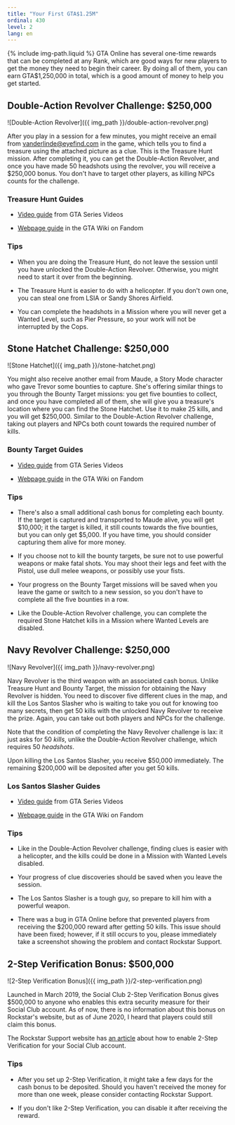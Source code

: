 ```yaml
---
title: "Your First GTA$1.25M"
ordinal: 430
level: 2
lang: en
---
```

{% include img-path.liquid %}
GTA Online has several one-time rewards that can be completed at any Rank,
which are good ways for new players to get the money they need to begin their
career. By doing all of them, you can earn GTA$1,250,000 in total, which is a
good amount of money to help you get started.

## Double-Action Revolver Challenge: $250,000

![Double-Action Revolver]({{ img_path }}/double-action-revolver.png)

After you play in a session for a few minutes, you might receive an email from
vanderlinde@eyefind.com in the game, which tells you to find a treasure using
the attached picture as a clue. This is the Treasure Hunt mission. After
completing it, you can get the Double-Action Revolver, and once you have made
50 headshots using the revolver, you will receive a $250,000 bonus. You don't
have to target other players, as killing NPCs counts for the challenge.

### Treasure Hunt Guides

- [Video guide](https://www.youtube.com/watch?v=B4Qx9lG7EaI) from GTA Series
  Videos

- [Webpage guide](https://gta.fandom.com/wiki/Treasure_Hunt) in the GTA Wiki on
  Fandom

### Tips

- When you are doing the Treasure Hunt, do not leave the session until you have
  unlocked the Double-Action Revolver. Otherwise, you might need to start it
  over from the beginning.

- The Treasure Hunt is easier to do with a helicopter. If you don't own one,
  you can steal one from LSIA or Sandy Shores Airfield.

- You can complete the headshots in a Mission where you will never get a Wanted
  Level, such as Pier Pressure, so your work will not be interrupted by the
  Cops.

## Stone Hatchet Challenge: $250,000

![Stone Hatchet]({{ img_path }}/stone-hatchet.png)

You might also receive another email from Maude, a Story Mode character who
gave Trevor some bounties to capture. She's offering similar things to you
through the Bounty Target missions: you get five bounties to collect, and once
you have completed all of them, she will give you a treasure's location where
you can find the Stone Hatchet. Use it to make 25 kills, and you will get
$250,000. Similar to the Double-Action Revolver challenge, taking out players
and NPCs both count towards the required number of kills.

### Bounty Target Guides

- [Video guide](https://www.youtube.com/watch?v=BjYIP6zkhdU) from GTA Series
  Videos

- [Webpage guide](https://gta.fandom.com/wiki/Bounty_Target) in the GTA Wiki on
  Fandom

### Tips

- There's also a small additional cash bonus for completing each bounty. If the
  target is captured and transported to Maude alive, you will get $10,000; it
  the target is killed, it still counts towards the five bounties, but you can
  only get $5,000. If you have time, you should consider capturing them alive
  for more money.

- If you choose not to kill the bounty targets, be sure not to use powerful
  weapons or make fatal shots. You may shoot their
  legs and feet with the Pistol, use dull melee weapons, or possibly use your
  fists.

- Your progress on the Bounty Target missions will be saved when you leave the
  game or switch to a new session, so you don't have to complete all the five
  bounties in a row.

- Like the Double-Action Revolver challenge, you can complete the required
  Stone Hatchet kills in a Mission where Wanted Levels are disabled.

## Navy Revolver Challenge: $250,000

![Navy Revolver]({{ img_path }}/navy-revolver.png)

Navy Revolver is the third weapon with an associated cash bonus. Unlike
Treasure Hunt and Bounty Target, the mission for obtaining the Navy Revolver is
hidden. You need to discover five different clues in the map, and kill the Los
Santos Slasher who is waiting to take you out for knowing too many secrets,
then get 50 kills with the unlocked Navy Revolver to receive the prize. Again,
you can take out both players and NPCs for the challenge.

Note that the condition of completing the Navy Revolver challenge is lax: it
just asks for 50 *kills*, unlike the Double-Action Revolver challenge, which
requires 50 *headshots*.

Upon killing the Los Santos Slasher, you receive $50,000 immediately. The
remaining $200,000 will be deposited after you get 50 kills.

### Los Santos Slasher Guides

- [Video guide](https://www.youtube.com/watch?v=UCciluEhAdU) from GTA Series
  Videos

- [Webpage guide](https://gta.fandom.com/wiki/Los_Santos_Slasher) in the GTA
  Wiki on Fandom

### Tips

- Like in the Double-Action Revolver challenge, finding clues is easier with a
  helicopter, and the kills could be done in a Mission with Wanted Levels
  disabled.

- Your progress of clue discoveries should be saved when you leave the session.

- The Los Santos Slasher is a tough guy, so prepare to kill him with a powerful
  weapon.

- There was a bug in GTA Online before that prevented players from receiving
  the $200,000 reward after getting 50 kills. This issue should have been
  fixed; however, if it still occurs to you, please immediately take a
  screenshot showing the problem and contact Rockstar Support.

## 2-Step Verification Bonus: $500,000

![2-Step Verification Bonus]({{ img_path }}/2-step-verification.png)

Launched in March 2019, the Social Club 2-Step Verification Bonus gives
$500,000 to anyone who enables this extra security measure for their Social
Club account. As of now, there is no information about this bonus on Rockstar's
website, but as of June 2020, I heard that players could still claim this
bonus.

The Rockstar Support website has [an
article](https://support.rockstargames.com/articles/360000031747/Setting-Up-2-Step-Verification-with-Social-Club)
about how to enable 2-Step Verification for your Social Club account.

### Tips

- After you set up 2-Step Verification, it might take a few days for the cash
  bonus to be deposited. Should you haven't received the money for more than
  one week, please consider contacting Rockstar Support.

- If you don't like 2-Step Verification, you can disable it after receiving the
  reward.
